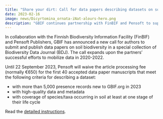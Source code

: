 ```yaml
---
title: "Share your dirt: Call for data papers describing datasets on soil biodiversity"
date: 2023-02-16
image: news/Dicyrtomina_ornata-iNat-alours-hero.png
description: "GBIF continues partnership with FinBIF and Pensoft to support publication of new datasets about organisms whose life cycles depend on soil. DEADLINE: 22 September 2023"
---
```


In collaboration with the Finnish Biodiversity Information Facility (FinBIF) and Pensoft Publishers, GBIF has announced a new call for authors to submit and publish data papers on soil biodiversity in a special collection of Biodiversity Data Journal (BDJ). The call expands upon the partners’ successful efforts to mobilize data in 2020-2022.

Until 22 September 2023, Pensoft will waive the article processing fee (normally €650) for the first 40 accepted data paper manuscripts that meet the following criteria for describing a dataset:

- with more than 5,000 presence records new to GBIF.org in 2023
- with high-quality data and metadata
- with coverage of species/taxa occurring in soil at least at one stage of their life cycle

Read the [detailed instructions](https://www.gbif.org/news/232EKewXfNDeh0U7vAUbsG/share-your-dirt-call-for-data-papers-describing-datasets-on-soil-biodiversity).